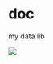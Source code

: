 # doc
my data lib


![](https://images2015.cnblogs.com/blog/1182892/201706/1182892-20170617111745775-1287381399.png)
